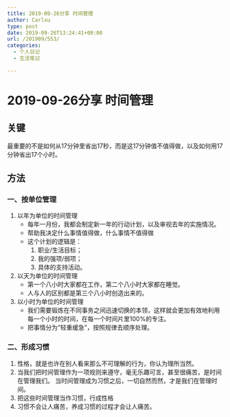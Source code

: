 ```yaml
---
title: 2019-09-26分享 时间管理
author: Carlxu
type: post
date: 2019-09-26T13:24:41+00:00
url: /201909/553/
categories:
  - 个人日记
  - 生活笔记

---
```

# 2019-09-26分享 时间管理

## 关键

最重要的不是如何从17分钟里省出17秒，而是这17分钟值不值得做，以及如何用17分钟省出17个小时。

## 方法

### 一、按单位管理

  1. 以年为单位的时间管理 
      * 每年一月份，我都会制定新一年的行动计划，以及审视去年的实施情况。
      * 帮助我决定什么事情值得做，什么事情不值得做
      * 这个计划的逻辑是： 
          1. 职业/生活目标；
          2. 我的强项/弱项；
          3. 具体的支持活动。
  2. 以天为单位的时间管理 
      * 第一个八小时大家都在工作，第二个八小时大家都在睡觉。
      * 人与人的区别都是第三个八小时创造出来的。
  3. 以小时为单位的时间管理 
      * 我们需要锻炼在不同事务之间迅速切换的本领，这样就会更加有效地利用每一个小时的时间，在每一个时间片里100%的专注。
      * 把事情分为“轻重缓急”，按照规律去顺序处理。

### 二、形成习惯

  1. 性格，就是也许在别人看来那么不可理解的行为，你认为理所当然。
  2. 当我们把时间管理作为一项规则来遵守，毫无乐趣可言，甚至很痛苦，是时间在管理我们。 当时间管理成为习惯之后，一切自然而然，才是我们在管理时间。
  3. 把这些时间管理当作习惯，行成性格
  4. 习惯不会让人痛苦，养成习惯的过程才会让人痛苦。
